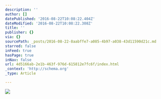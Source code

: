 ```yaml
---
description: ''
author: []
datePublished: '2016-08-22T10:08:22.404Z'
dateModified: '2016-08-22T10:08:22.308Z'
title: ''
publisher: {}
via: {}
sourcePath: _posts/2016-08-22-8aabffe7-a085-4b97-a038-43d11590d21c.md
starred: false
inFeed: true
hasPage: true
inNav: false
url: 4d5166ab-2e1b-463f-976d-615812e7fc6f/index.html
_context: 'http://schema.org'
_type: Article

---
```

![](https://the-grid-user-content.s3-us-west-2.amazonaws.com/6814bc2f-7b9d-4b8d-97a0-7149066fe985.jpg)